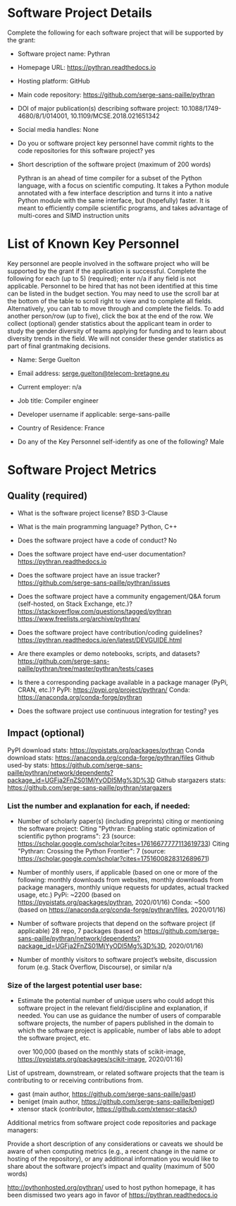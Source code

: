 # Software Project Details

Complete the following for each software project that will be supported by the
grant:

- Software project name: Pythran
- Homepage URL: https://pythran.readthedocs.io
- Hosting platform: GitHub
- Main code repository: https://github.com/serge-sans-paille/pythran
- DOI of major publication(s) describing software project: 10.1088/1749-4680/8/1/014001, 10.1109/MCSE.2018.021651342
- Social media handles: None
- Do you or software project key personnel have commit rights to the code repositories for this software project? yes
- Short description of the software project (maximum of 200 words)

  Pythran is an ahead of time compiler for a subset of the Python language, with a focus on scientific computing. It takes a Python module annotated with a few interface description and turns it into a native Python module with the same interface, but (hopefully) faster.
  It is meant to efficiently compile scientific programs, and takes advantage of multi-cores and SIMD instruction units

# List of Known Key Personnel

Key personnel are people involved in the software project who will be supported by the grant if the application is successful. Complete the following for each (up to 5) (required); enter n/a if any field is not applicable. Personnel to be hired that has not been identified at this time can be listed in the budget section. You may need to use the scroll bar at the bottom of the table to scroll right to view and to complete all fields. Alternatively, you can tab to move through and complete the fields. To add another person/row (up to five), click the box at the end of the row. We collect (optional) gender statistics about the applicant team in order to study the gender diversity of teams applying for funding and to learn about diversity trends in the field. We will not consider these gender statistics as part of final grantmaking decisions.

- Name: Serge Guelton
- Email address: serge.guelton@telecom-bretagne.eu
- Current employer: n/a
- Job title: Compiler engineer
- Developer username if applicable: serge-sans-paille
- Country of Residence: France

- Do any of the Key Personnel self-identify as one of the following? Male

# Software Project Metrics

## Quality (required)

- What is the software project license? BSD 3-Clause

- What is the main programming language? Python, C++

- Does the software project have a code of conduct? No

- Does the software project have end-user documentation? https://pythran.readthedocs.io

- Does the software project have an issue tracker? https://github.com/serge-sans-paille/pythran/issues

- Does the software project have a community engagement/Q&A forum (self-hosted, on Stack Exchange, etc.)?
    https://stackoverflow.com/questions/tagged/pythran
    https://www.freelists.org/archive/pythran/

- Does the software project have contribution/coding guidelines? https://pythran.readthedocs.io/en/latest/DEVGUIDE.html

- Are there examples or demo notebooks, scripts, and datasets? https://github.com/serge-sans-paille/pythran/tree/master/pythran/tests/cases

- Is there a corresponding package available in a package manager (PyPi, CRAN, etc.)?
    PyPI: https://pypi.org/project/pythran/
    Conda: https://anaconda.org/conda-forge/pythran

- Does the software project use continuous integration for testing? yes

## Impact (optional)

PyPI download stats: https://pypistats.org/packages/pythran
Conda download stats: https://anaconda.org/conda-forge/pythran/files
Github used-by stats: https://github.com/serge-sans-paille/pythran/network/dependents?package_id=UGFja2FnZS01MjYyODI5Mg%3D%3D
Github stargazers stats: https://github.com/serge-sans-paille/pythran/stargazers

### List the number and explanation for each, if needed:

- Number of scholarly paper(s) (including preprints) citing or mentioning the software project:
    Citing "Pythran: Enabling static optimization of scientific python programs": 23 (source: https://scholar.google.com/scholar?cites=17616677777113619733)
    Citing "Pythran: Crossing the Python Frontier": 7 (source: https://scholar.google.com/scholar?cites=1751600828312689671)

- Number of monthly users, if applicable (based on one or more of the
following: monthly downloads from websites, monthly downloads from package
managers, monthly unique requests for updates, actual tracked usage, etc.)
    PyPi: ~2200 (based on https://pypistats.org/packages/pythran, 2020/01/16)
    Conda: ~500 (based on https://anaconda.org/conda-forge/pythran/files, 2020/01/16)

- Number of software projects that depend on the software project (if applicable)
    28 repo, 7 packages (based on https://github.com/serge-sans-paille/pythran/network/dependents?package_id=UGFja2FnZS01MjYyODI5Mg%3D%3D, 2020/01/16)

- Number of monthly visitors to software project’s website, discussion forum (e.g. Stack Overflow, Discourse), or similar
    n/a

### Size of the largest potential user base:

- Estimate the potential number of unique users who could adopt this software project in the relevant field/discipline and explanation, if needed. You can use as guidance the number of users of comparable software projects, the number of papers published in the domain to which the software project is applicable, number of labs able to adopt the software project, etc.

   over 100,000 (based on the monthly stats of scikit-image, https://pypistats.org/packages/scikit-image, 2020/01:16)


List of upstream, downstream, or related software projects that the team is contributing to or receiving contributions from.

- gast (main author, https://github.com/serge-sans-paille/gast)
- beniget (main author, https://github.com/serge-sans-paille/beniget)
- xtensor stack (contributor, https://github.com/xtensor-stack/)

Additional metrics from software project code repositories and package managers:

Provide a short description of any considerations or caveats we should be aware of when computing metrics (e.g., a recent change in the name or hosting of the repository), or any additional information you would like to share about the software project’s impact and quality (maximum of 500 words)

http://pythonhosted.org/pythran/ used to host python homepage, it has been dismissed two years ago in favor of https://pythran.readthedocs.io

